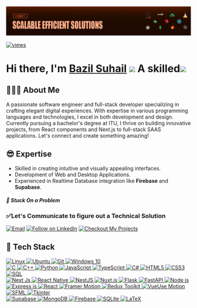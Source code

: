 <p align="center">
  <img src="https://github.com/BazilSuhail/BazilSuhail/blob/main/githubBanner.webp" alt="bazilsuhail" />
</p>

<a href="https://github.com/BazilSuhail"><img alt="views" title="Github views" src="https://komarev.com/ghpvc/?username=BazilSuhail&style=flat-square" width="125"/></a>

<h1 align="left">Hi there, I'm <a href="https://www.linkedin.com/in/bazil-suhail/">Bazil Suhail</a> 
<img src="https://media.giphy.com/media/hvRJCLFzcasrR4ia7z/giphy.gif" width="28"> A skilled<img src="https://readme-typing-svg.herokuapp.com/?font=Righteous&size=26&center=true&vCenter=true&width=300&height=23&duration=4000&lines=Computer+Scientist;Web-App+Developer;Mobile-App+Developer" />

## 👨🏻‍🎓 About Me
A passionate software engineer and full-stack developer specializing in crafting elegant digital experiences. With expertise in various programming languages and technologies, I excel in both development and design. Currently pursuing a bachelor's degree at ITU, I thrive on building innovative projects, from React components and Next.js to full-stack SAAS applications. Let's connect and create something amazing!


## 😎 Expertise
- Skilled in creating intuitive and visually appealing interfaces.
- Development of Web and Desktop Applications.
- Experienced in Realtime Database integration like **Firebase** and **Supabase**.
 

##### 🚩 Stuck On a Problem 
### ✅Let's Communicate to figure out a Technical Solution 
<p align="left">
  <a href="mailto:bazil1854@gmail.com"><img title="Email" src="https://img.shields.io/badge/Gmail-D14836?style=for-the-badge&logo=gmail&logoColor=white"/></a>
  <a href="https://www.linkedin.com/in/bazil-suhail/"><img title="Follow on LinkedIn" src="https://img.shields.io/badge/LinkedIn-0077B5?style=for-the-badge&logo=linkedin&logoColor=white"/></a>
  <a href="https://www.youtube.com/@Bazil_Suhail"><img title="Checkout My Projects" src="https://img.shields.io/badge/YouTube-FF0000?style=for-the-badge&logo=youtube&logoColor=white"/></a>
</p>

## 🤖 Tech Stack 
 <a href="#"> 
<img alt="Linux" src="https://img.shields.io/badge/Linux-FCC624?style=for-the-badge&logo=linux&logoColor=black" />
<img alt="Ubuntu" src="https://img.shields.io/badge/Ubuntu-E95420?style=for-the-badge&logo=ubuntu&logoColor=white" />
<img alt="Git" src="https://img.shields.io/badge/git%20-%23F05033.svg?&style=for-the-badge&logo=git&logoColor=white"/>
<img alt="Windows 10" src="https://img.shields.io/badge/Windows-0078D6?style=for-the-badge&logo=windows&logoColor=white" /> 
 </br>
<img alt="C" src="https://img.shields.io/badge/c%20-%2300599C.svg?&style=for-the-badge&logo=c&logoColor=white"/> 
<img alt="C++" src="https://img.shields.io/badge/c++%20-%2300599C.svg?&style=for-the-badge&logo=c%2B%2B&ogoColor=white"/>
<img alt="Python" src="https://img.shields.io/badge/python%20-%2314354C.svg?&style=for-the-badge&logo=python&logoColor=white"/> 
<img alt="JavaScript" src="https://img.shields.io/badge/javascript%20-%23323330.svg?&style=for-the-badge&logo=javascript&logoColor=%23F7DF1E"/>   
<img alt="TypeScript" src="https://img.shields.io/badge/typescript%20-%23282C34.svg?&style=for-the-badge&logo=typescript&logoColor=white"/> 
<img alt="C#" src="https://img.shields.io/badge/c%23%20-%23239120.svg?&style=for-the-badge&logo=c-sharp&logoColor=white"/> 
<img alt="HTML5" src="https://img.shields.io/badge/html5%20-%23E34F26.svg?&style=for-the-badge&logo=html5&logoColor=white"/>
<img alt="CSS3" src="https://img.shields.io/badge/css3%20-%231572B6.svg?&style=for-the-badge&logo=css3&logoColor=white"/> 
<img alt="SQL" src="https://img.shields.io/badge/mysql-%2300f.svg?&style=for-the-badge&logo=mysql&logoColor=white"/> 
</br>
<img alt="Next Js" src="https://img.shields.io/badge/Next.js-%23000000.svg?&style=for-the-badge&logo=next.js&logoColor=white"/>
<img alt="React Native" src="https://img.shields.io/badge/React%20Native-%2320232A.svg?&style=for-the-badge&logo=react&logoColor=61DAFB"/>
<img alt="NestJS" src="https://img.shields.io/badge/NestJS-E0234E?style=for-the-badge&logo=nestjs&logoColor=white" />
   <img alt="Nuxt.js" src="https://img.shields.io/badge/Nuxt.js%20-%2300DC82.svg?&style=for-the-badge&logo=nuxt.js&logoColor=white"/> 

<img alt="Flask" src="https://img.shields.io/badge/Flask-000000?style=for-the-badge&logo=flask&logoColor=white" />
<img alt="FastAPI" src="https://img.shields.io/badge/FastAPI-%2300988A.svg?&style=for-the-badge&logo=fastapi&logoColor=white"/>
<img alt="Node js" src="https://img.shields.io/badge/Node.js-%23339933.svg?&style=for-the-badge&logo=node.js&logoColor=white"/> 
<img alt="Express js" src="https://img.shields.io/badge/Express.js-%23000000.svg?&style=for-the-badge&logo=express&logoColor=white"/>   
<img alt="React" src="https://img.shields.io/badge/React-%2361DAFB.svg?&style=for-the-badge&logo=react&logoColor=white"/>
<img alt="Framer Motion" src="https://img.shields.io/badge/Framer%20Motion-%23C4C4C4.svg?&style=for-the-badge&logo=framer&logoColor=black"/>
<img alt="Redux Toolkit" src="https://img.shields.io/badge/Redux%20Toolkit-%23764ABC.svg?&style=for-the-badge&logo=redux&logoColor=white"/>
<img alt="VueUse Motion" src="https://img.shields.io/badge/VueUse%20Motion-%2341B883.svg?&style=for-the-badge&logo=vue.js&logoColor=white"/>
<img alt="SFML" src="https://img.shields.io/badge/SFML-%230081CE.svg?&style=for-the-badge&logo=sfml&logoColor=white"/>
<img alt="Tkinter" src="https://img.shields.io/badge/Tkinter-%233776AB.svg?&style=for-the-badge&logo=python&logoColor=white"/>

</br>
<img alt="Supabase" src="https://img.shields.io/badge/Supabase-%233ECF8E.svg?&style=for-the-badge&logo=supabase&logoColor=white"/>
<img alt="MongoDB" src ="https://img.shields.io/badge/MongoDB-%234ea94b.svg?&style=for-the-badge&logo=mongodb&logoColor=white"/>
<img alt="Firebase" src="https://img.shields.io/badge/firebase%20-%23039BE5.svg?&style=for-the-badge&logo=firebase"/> 
<img alt="SQLite" src ="https://img.shields.io/badge/sqlite-%2307405e.svg?&style=for-the-badge&logo=sqlite&logoColor=white"/> 
<img alt="LaTeX" src="https://img.shields.io/badge/latex%20-%23008080.svg?&style=for-the-badge&logo=latex&logoColor=white"/>
 </a>
</p>


